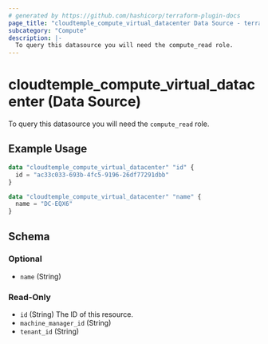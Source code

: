 ```yaml
---
# generated by https://github.com/hashicorp/terraform-plugin-docs
page_title: "cloudtemple_compute_virtual_datacenter Data Source - terraform-provider-cloudtemple"
subcategory: "Compute"
description: |-
  To query this datasource you will need the compute_read role.
---
```


# cloudtemple_compute_virtual_datacenter (Data Source)

To query this datasource you will need the `compute_read` role.

## Example Usage

```terraform
data "cloudtemple_compute_virtual_datacenter" "id" {
  id = "ac33c033-693b-4fc5-9196-26df77291dbb"
}

data "cloudtemple_compute_virtual_datacenter" "name" {
  name = "DC-EQX6"
}
```

<!-- schema generated by tfplugindocs -->
## Schema

### Optional

- `name` (String)

### Read-Only

- `id` (String) The ID of this resource.
- `machine_manager_id` (String)
- `tenant_id` (String)


